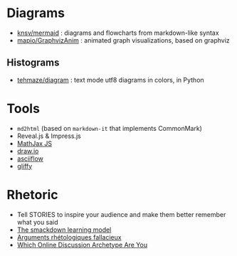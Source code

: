 # Diagrams

- [knsv/mermaid](https://github.com/knsv/mermaid) : diagrams and flowcharts from markdown-like syntax
- [mapio/GraphvizAnim](https://github.com/mapio/GraphvizAnim) : animated graph visualizations, based on graphviz

## Histograms

- [tehmaze/diagram](https://github.com/tehmaze/diagram) : text mode utf8 diagrams in colors, in Python


# Tools

- `md2html` (based on `markdown-it` that implements CommonMark)
- Reveal.js & Impress.js
- [MathJax JS](https://www.mathjax.org/)
- [draw.io](https://www.draw.io/)
- [asciiflow](http://asciiflow.com/#Draw)
- [gliffy](https://www.gliffy.com/examples/)


# Rhetoric
- Tell STORIES to inspire your audience and make them better remember what you said
- [The smackdown learning model](http://blog.codinghorror.com/in-defense-of-the-smackdown-learning-model/)
- [Arguments rhétologiques fallacieux](http://www.informationisbeautiful.net/visualizations/rhetological-fallacies/arguments-rhetologiques-fallacieux/)
- [Which Online Discussion Archetype Are You](http://blog.codinghorror.com/which-online-discussion-archetype-are-you/)
